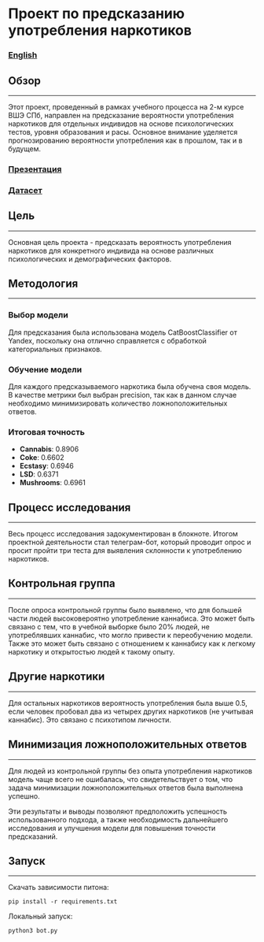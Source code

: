 # Проект по предсказанию употребления наркотиков
### [English]()

## Обзор
***

Этот проект, проведенный в рамках учебного процесса на 2-м курсе ВШЭ СПб, направлен на предсказание вероятности употребления наркотиков для отдельных индивидов на основе психологических тестов, уровня образования и расы. Основное внимание уделяется прогнозированию вероятности употребления как в прошлом, так и в будущем.

### [Презентация](https://docs.google.com/presentation/d/1SRAx6Q4AqNjn7umS8HGrHtlK8aV99tllMibPskqCLgE/edit#slide=id.g2e2fc8ce46e_3_9)

### [Датасет](https://www.kaggle.com/datasets/mexwell/drug-consumption-classification/data)

## Цель
***

Основная цель проекта - предсказать вероятность употребления наркотиков для конкретного индивида на основе различных психологических и демографических факторов.

## Методология
***

### Выбор модели

Для предсказания была использована модель CatBoostClassifier от Yandex, поскольку она отлично справляется с обработкой категориальных признаков.

### Обучение модели

Для каждого предсказываемого наркотика была обучена своя модель. В качестве метрики был выбран precision, так как в данном случае необходимо минимизировать количество ложноположительных ответов.

### Итоговая точность

- **Cannabis**: 0.8906
- **Coke**: 0.6602
- **Ecstasy**: 0.6946
- **LSD**: 0.6371
- **Mushrooms**: 0.6961

## Процесс исследования
***

Весь процесс исследования задокументирован в блокноте. Итогом проектной деятельности стал телеграм-бот, который проводит опрос и просит пройти три теста для выявления склонности к употреблению наркотиков.

## Контрольная группа
***

После опроса контрольной группы было выявлено, что для большей части людей высоковероятно употребление каннабиса. Это может быть связано с тем, что в учебной выборке было 20% людей, не употреблявших каннабис, что могло привести к переобучению модели. Также это может быть связано с отношением к каннабису как к легкому наркотику и открытостью людей к такому опыту.

## Другие наркотики
***

Для остальных наркотиков вероятность употребления была выше 0.5, если человек пробовал два из четырех других наркотиков (не учитывая каннабис). Это связано с психотипом личности.

## Минимизация ложноположительных ответов
***

Для людей из контрольной группы без опыта употребления наркотиков модель чаще всего не ошибалась, что свидетельствует о том, что задача минимизации ложноположительных ответов была выполнена успешно.


Эти результаты и выводы позволяют предположить успешность использованного подхода, а также необходимость дальнейшего исследования и улучшения модели для повышения точности предсказаний.

## Запуск
***

Скачать зависимости питона:

`pip install -r requirements.txt`

Локальный запуск:

`python3 bot.py`